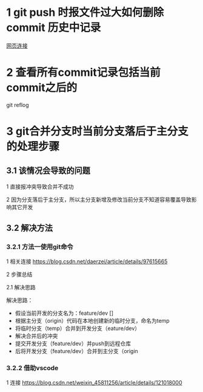 # 1 git push 时报文件过大如何删除commit 历史中记录
[网页连接](https://blog.csdn.net/HappyRocking/article/details/89313501)

# 2 查看所有commit记录包括当前commit之后的
git reflog

# 3 git合并分支时当前分支落后于主分支的处理步骤
## 3.1 该情况会导致的问题
1 直接报冲突导致合并不成功

2 因为分支落后于主分支，所以主分支新增及修改当前分支不知道容易覆盖导致影响其它开发
## 3.2 解决方法
### 3.2.1 方法一使用git命令
1 相关连接 https://blog.csdn.net/daerzei/article/details/97615665

2 步骤总结

2.1 解决思路

解决思路：
- 假设当前开发的分支名为：feature/dev         []
- 根据主分支（origin）代码在本地创建新的临时分支，命名为temp
- 将临时分支（temp）合并到开发分支（eature/dev）
- 解决合并后的冲突
- 提交开发分支（feature/dev）并push到远程仓库
- 后将开发分支（feature/dev）合并到主分支（origin



### 3.2.2 借助vscode
1 连接  https://blog.csdn.net/weixin_45811256/article/details/121018000
